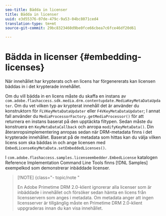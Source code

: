 ```yaml
---
seo-title: Bädda in licenser
title: Bädda in licenser
uuid: e3d55376-07de-479c-9a53-04bc8071ced4
translation-type: tm+mt
source-git-commit: 29bc8323460d9be0fce66cbea7c6fce46df20d61

---
```



# Bädda in licenser {#embedding-licenses}

När innehållet har krypterats och en licens har förgenererats kan licensen bäddas in i det krypterade innehållet.

Om du vill bädda in en licens måste du skaffa en instans av `com.adobe.flashaccess.sdk.media.drm.contentupdate.MediaKeyMetaDataUpdater`. Om du vet vilken typ av krypterat innehåll det är använder du konstruktorn för `FLVKeyMetaDataUpdater` eller `F4VKeyMetaDataUpdater`; I annat fall använder du `MediaProcessorFactory.getMediaProcessor()` för att returnera en instans baserat på den upptäckta filtypen. Sedan måste du konstruera en `KeyMetaDataCallback` och anropa `modifyKeyMetaData()`. Din återanropsimplementering anropas sedan när DRM-metadata finns i det krypterade innehållet. Baserat på de metadata som hittas kan du välja vilken licens som ska bäddas in och ange licensen med `EmbedLicenseKeyMetaData.setEmbeddedLicenses()`.

I `com.adobe.flashaccess.samples.licenseembedder.EmbedLicense` katalogen Reference Implementation Command Line Tools finns [!DNL Samples] exempelkod som demonstrerar inbäddade licenser.

>[!NOTE] {class=&quot;- topic/note &quot;
>
>En Adobe Primetime DRM 2.0-klient ignorerar alla licenser som är inbäddade i innehållet och försöker sedan hämta en licens från licensservern som anges i metadata. Om metadata anger att ingen licensserver är tillgänglig måste en Primetime DRM 2.0-klient uppgraderas innan du kan visa innehållet.

